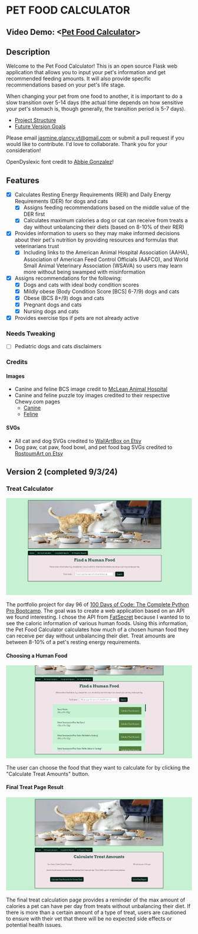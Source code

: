 # PET FOOD CALCULATOR

## Video Demo: <[Pet Food Calculator](https://youtu.be/GNHv3KKURjY)>

## Description

Welcome to the Pet Food Calculator! This is an open source Flask web application that allows you to input your pet's information and get recommended feeding amounts. It will also provide specific recommendations based on your pet's life stage.

When changing your pet from one food to another, it is important to do a slow transition over 5-14 days (the actual time depends on how sensitive your pet's stomach is, though generally, the transition period is 5-7 days).

- [Project Structure](https://github.com/jasmine-glancy/PetFoodCalculator/blob/main/README_DIR/PROJECT_STRUCTURE_README.md)
- [Future Version Goals](https://github.com/jasmine-glancy/PetFoodCalculator/blob/main/README_DIR/TODO_README.md)

Please email [jasmine.glancy.vt@gmail.com](mailto:jasmine.glancy.vt@gmail.com) or submit a pull request if you would like to contribute. I'd love to collaborate. Thank you for your consideration!

OpenDyslexic font credit to [Abbie Gonzalez](https://github.com/antijingoist/opendyslexic)!

## Features

- [X] Calculates Resting Energy Requirements (RER) and Daily Energy Requirements (DER) for dogs and cats
  - [X] Assigns feeding recommendations based on the middle value of the DER first
  - [X] Calculates maximum calories a dog or cat can receive from treats a day without unbalancing their diets (based on 8-10% of their RER)
- [X] Provides information to users so they may make informed decisions about their pet's nutrition by providing resources and formulas that veterinarians trust
  - [X] Including links to the American Animal Hospital Association (AAHA), Association of American Feed Control Officials (AAFCO), and World Small Animal Veterinary Association (WSAVA) so users may learn more without being swamped with misinformation
- [X] Assigns recommendations for the following:
  - [X] Dogs and cats with ideal body condition scores
  - [X] Mildly obese (Body Condition Score [BCS] 6-7/9) dogs and cats
  - [X] Obese (BCS 8+/9) dogs and cats
  - [X] Pregnant dogs and cats
  - [X] Nursing dogs and cats
- [X] Provides exercise tips if pets are not already active

### Needs Tweaking

- [ ] Pediatric dogs and cats disclaimers

### Credits

#### Images

- Canine and feline BCS image credit to [McLean Animal Hospital](https://www.mcleanvet.com/know-pet-good-weight/)
- Canine and feline puzzle toy images credited to their respective Chewy.com pages
  - [Canine](https://www.chewy.com/brightkins-dj-doggo-puzzle-feeder-dog/dp/930046)
  - [Feline](https://www.chewy.com/doc-phoebes-cat-co-indoor-hunting-cat/dp/179101)

#### SVGs

- All cat and dog SVGs credited to [WallArtBox on Etsy](https://www.etsy.com/shop/wallartbox)
- Dog paw, cat paw, food bowl, and pet food bag SVGs credited to [RostoumArt on Etsy](https://www.etsy.com/shop/RostoumArt)

## Version 2 (completed 9/3/24)

### Treat Calculator

![a screen grab of the human food lookup page](static/assets/img/human_food_search_default.png)

The portfolio project for day 96 of [100 Days of Code: The Complete Python Pro Bootcamp](https://www.udemy.com/course/100-days-of-code). The goal was to create a web application based on an API we found interesting. I chose the API from [FatSecret](https://platform.fatsecret.com/) because I wanted to to see the caloric information of various human foods. Using this information, the Pet Food Calculator calculates how much of a chosen human food they can receive per day without unbalancing their diet. Treat amounts are between 8-10% of a pet's resting energy requirements.

#### Choosing a Human Food

![a screen grab of the human food lookup page with search results](static/assets/img/human_food_search_results.png)

The user can choose the food that they want to calculate for by clicking the "Calculate Treat Amounts" button.

#### Final Treat Page Result

![a screen grab of the final treat calculation page](static/assets/img/human_food_calculation.png)

The final treat calculation page provides a reminder of the max amount of calories a pet can have per day from treats without unbalancing their diet. If there is more than a certain amount of a type of treat, users are cautioned to ensure with their vet that there will be no expected side effects or potential health issues.
